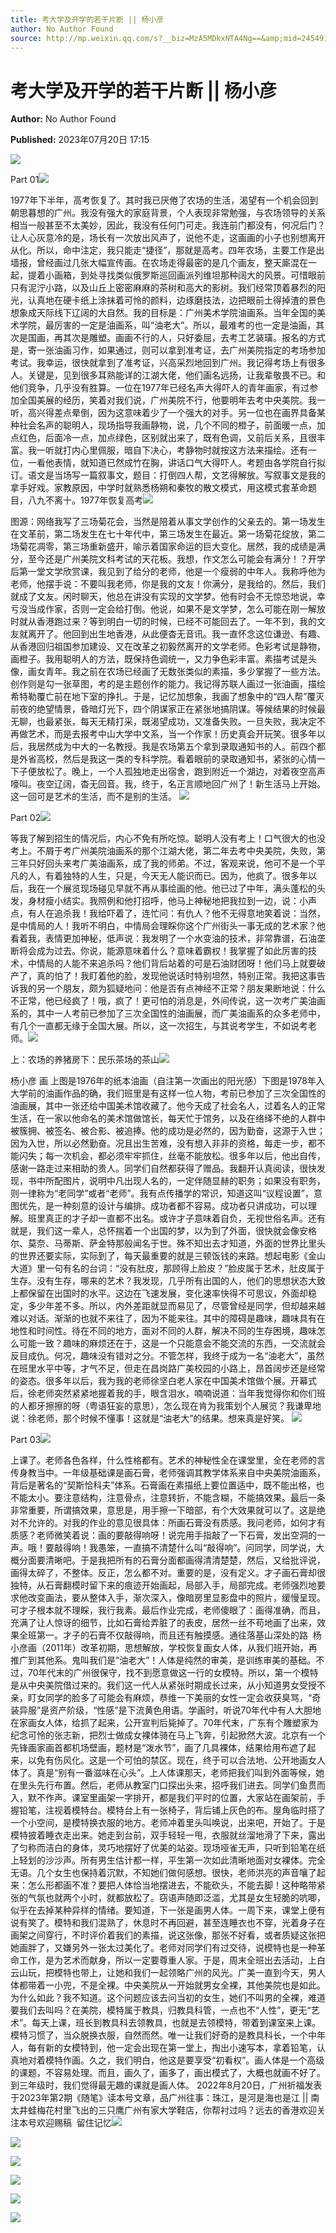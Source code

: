 ```yaml
---
title: 考大学及开学的若干片断 || 杨小彦
author: No Author Found
source: http://mp.weixin.qq.com/s?__biz=MzA5MDkxNTA4Ng==&amp;mid=2454913923&amp;idx=1&amp;sn=082813748b042bd08d9d6d6bdf82a005&amp;chksm=87a3cbe2b0d442f40dc8f61fcdca315a1347ce0293c5c0c3b91513bde65668b7f80b0c38865e&poc_token=HJ_Do2ejHyO-wNZGG8Q1S8FdPgy1YBBEob-nUEme
---
```


# 考大学及开学的若干片断 || 杨小彦

**Author:** No Author Found

**Published:** 2023年07月20日 17:15

![](https://mmbiz.qpic.cn/mmbiz_jpg/PJWG74pLsMayvR1AyLpp1OwsWXJhmAMu6hEnyJ4hyVxh2jeFxNGwngJfdXCj1cuXFPwvvJjPH1NhDydQF15CRA/640?wx_fmt=jpeg)

Part 01![](https://mmbiz.qpic.cn/mmbiz_gif/bL2iaicTYdZn6gfY3d3PjTyfic4ktX4vw2HSdHU9qkxV5tMsnoO7nhdG9ydEFUNQGZ8fGvbHJTgqhEAtTxiaNuXUuw/640?wx_fmt=gif)

1977年下半年，高考恢复了。其时我已厌倦了农场的生活，渴望有一个机会回到朝思暮想的广州。我没有强大的家庭背景，个人表现非常勉强，与农场领导的关系相当一般甚至不太美妙，因此，我没有任何门可走。我连前门都没有，何况后门？让人心灰意冷的是，场长有一次放出风声了，说他不走，这画画的小子也别想离开从化。所以，命中注定，我只能走“捷径”，那就是高考。四年农场，主要工作是出墙报，曾经画过几张大幅宣传画。在农场走得最密的是几个画友，整天廝混在一起，提着小画箱，到处寻找类似俄罗斯巡回画派列维坦那种阔大的风景。可惜眼前只有泥泞小路，以及山丘上密密麻麻的茶树和高大的影树。我们经常顶着暴烈的阳光，认真地在硬卡纸上涂抹着可怜的颜料，边琢磨技法，边把眼前土得掉渣的景色想象成天际线下辽阔的大自然。我的目标是：广州美术学院油画系。当年全国的美术学院，最厉害的一定是油画系，叫“油老大”。所以，最难考的也一定是油画，其次是国画，再其次是雕塑。画画不行的人，只好委屈，去考工艺装璜。报名的方式是，寄一张油画习作，如果通过，则可以拿到准考证，去广州美院指定的考场参加考试。我幸运，很快就拿到了准考证，兴高采烈地回到广州。我记得考场上有很多人。关键是，见到很多耳熟能详的江湖大佬，他们画名远扬，让我辈敬畏不已。和他们竞争，几乎没有胜算。一位在1977年已经名声大得吓人的青年画家，有过参加全国美展的经历，笑着对我们说，广州美院不行，他要明年去考中央美院。我一听，高兴得差点晕倒，因为这意味着少了一个强大的对手。另一位也在画界具备某种社会名声的聪明人，现场指导我画静物，说，几个不同的橙子，前面暖一点，加点红色，后面冷一点，加点绿色，区别就出来了，既有色调，又前后关系，且很丰富。我一听就打内心里佩服，暗自下决心，考静物时就按这方法来描绘。还有一位，一看他表情，就知道已然成竹在胸，讲话口气大得吓人。考题由各学院自行拟订。语文是当场写一篇叙事文，题目：打倒四人帮，文艺得解放。写叙事文是我的拿手好戏。家教原因，中学时就熟悉杨朔和秦牧的散文模式，用这模式套革命题目，八九不离十。1977年恢复高考![](https://mmbiz.qpic.cn/mmbiz_png/bL2iaicTYdZn6gfY3d3PjTyfic4ktX4vw2Hx9sAhrAMb6jLPF4tFowf6n8zGibl13j7XQdsENF2UFpd5e5vYB2quxA/640?wx_fmt=png)

图源：网络我写了三场菊花会，当然是陪着从事文学创作的父亲去的。第一场发生在文革前，第二场发生在七十年代中，第三场发生在最近。第一场菊花绽放，第二场菊花凋零，第三场重新盛开，喻示着国家命运的巨大变化。居然，我的成绩是满分，至今还是广州美院文科考试的天花板。我想，作文怎么可能会有满分！？开学后第一堂文学欣赏课，我见到了给分的老师，他是一个瘦弱的中年人。我称呼他为老师，他摆手说：不要叫我老师，你是我的文友！你满分，是我给的。然后，我们就成了文友。闲时聊天，他总在讲没有实现的文学梦。他有时会不无惊恐地说，幸亏没当成作家，否则一定会给打倒。他说，如果不是文学梦，怎么可能在刚一解放时就从香港跑过来？等到明白一切的时候，已经不可能回去了。一年不到，我的文友就离开了。他回到出生地香港，从此便杳无音讯。我一直怀念这位谦逊、有趣、从香港回归祖国参加建设、又在改革之初毅然离开的文学老师。色彩考试是静物，画橙子。我用聪明人的方法，既保持色调统一，又力争色彩丰富。素描考试是头像，画女青年。我之前在农场已经画了无数张类似的素描，多少掌握了一些方法。创作则是勾一张草图，考的是主题创作的能力。我记得苏联人画过一张油画，描绘希特勒覆亡前在地下室的挣扎。于是，记忆加想象，我画了想象中的“四人帮”覆灭前夜的绝望情景，昏暗灯光下，四个阴谋家正在紧张地搞阴谋。等候结果的时候最无聊，也最紧张，每天无精打采，既渴望成功，又准备失败。一旦失败，我决定不再做艺术，而是去报考中山大学中文系，当一个作家！历史真会开玩笑。很多年以后，我居然成为中大的一名教授。我是农场第五个拿到录取通知书的人。前四个都是外省高校，然后是我这一类的专科学院。看着眼前的录取通知书，紧张的心情一下子便放松了。晚上，一个人孤独地走出宿舍，跑到附近一个湖边，对着夜空高声嚎叫。夜空辽阔，杳无回音。我，终于，名正言顺地回广州了！新生活马上开始。这一回可是艺术的生活，而不是别的生活。 ![](https://mmbiz.qpic.cn/mmbiz_jpg/PJWG74pLsMa2sIiaWhwoWibFt48621wdytJbeicqwLZbSpAWFOU3mQa2dbCFcECiaqPvXZ58uf2ibCa2XV8gbO11Llw/640)

Part 02![](https://mmbiz.qpic.cn/mmbiz_gif/bL2iaicTYdZn6gfY3d3PjTyfic4ktX4vw2HSdHU9qkxV5tMsnoO7nhdG9ydEFUNQGZ8fGvbHJTgqhEAtTxiaNuXUuw/640?wx_fmt=gif)

等我了解到招生的情况后，内心不免有所吃惊。聪明人没有考上！口气很大的也没考上。不屑于考广州美院油画系的那个江湖大佬，第二年去考中央美院，失败，第三年只好回头来考广美油画系，成了我的师弟。不过，客观来说，他可不是一个平凡的人，有着独特的人生，只是，今天无人能识而已。因为，他疯了。很多年以后，我在一个展览现场碰见早就不再从事绘画的他。他已过了中年，满头蓬松的头发，身材瘦小结实。我照例和他打招呼，他马上神秘地把我拉到一边，说：小声点，有人在追杀我！我给吓着了，连忙问：有仇人？他不无得意地笑着说：当然，是中情局的人！我听不明白，中情局会理睬你这个广州街头一事无成的艺术家？他看着我，表情更加神秘，低声说：我发明了一个水变油的技术，非常靠谱，石油垄断将会成为过去。你说，能源意味着什么？意味着霸权！我掌握了如此厉害的技术，中情局的人能不来追杀吗？他们背后站着的可是石油财团呀！他们马上就要破产了，真的怕了！我盯着他的脸，发现他说话时特别坦然，特别正常。我把这事告诉我的另一个朋友，颇为狐疑地问：他是否有点神经不正常？朋友果断地说：什么不正常，他已经疯了！哦，疯了！更可怕的消息是，外间传说，这一次考广美油画系的，其中一人考前已参加了三次全国性的油画展，而广美油画系的众多老师中，有几个一直都无缘于全国大展。所以，这一次招生，与其说考学生，不如说考老师。![](https://mmbiz.qpic.cn/mmbiz_png/bL2iaicTYdZn6gfY3d3PjTyfic4ktX4vw2Hx9sAhrAMb6jLPF4tFowf6n8zGibl13j7XQdsENF2UFpd5e5vYB2quxA/640?wx_fmt=png)

上：农场的养猪房下：民乐茶场的茶山![](https://mmbiz.qpic.cn/mmbiz_jpg/PJWG74pLsMa2sIiaWhwoWibFt48621wdytGGiaPcgZjLUy5YauH9AXYYQicSaH6xXqaicMxejxDmXsI9jrqvCiaOb1Kg/640)

杨小彦 画 上图是1976年的纸本油画（自注第一次画出的阳光感）下图是1978年入大学前的油画作品的确，我们班里是有这样一位人物，考前已参加了三次全国性的油画展，其中一张还给中国美术馆收藏了。他今天成了社会名人，过着名人的正常生活，在一家以他命名的美术馆做馆长，每天忙于馆务，以及在络绎不绝的人群中被簇拥、被签名、被合影、被追捧。他的成功是必然的，因为勤奋，这源于入世；因为入世，所以必然勤奋。况且出生苦难，没有想入非非的资格，每走一步，都不能闪失；每一次机会，都必须牢牢抓住，丝毫不能放松。很多年以后，他出自传，感谢一路走过来相助的贵人。同学们自然都获得了赠品。我翻开认真阅读，很快发现，书中所配图片，说明中凡出现人名的，一定伴随显赫的职务；如果没有职务，则一律称为“老同学”或者“老师”。我有点传播学的常识，知道这叫“议程设置”，意图优先，是一种刻意的设计与编排。成功者都不容易。成功者只讲成功，可以理解。班里真正的才子却一直都不出名。或许才子意味着自负，无视世俗名声。还有就是，我们这一辈人，总怀揣着一个出国的梦，以为到了外面，很快就会像安格尔、莫奈、马蒂斯、萨金特那般闻名于世。殊不知出去才知道，外面的世界比里头的世界还要实际，实际到了，每天最重要的就是三顿饭钱的来路。想起电影《金山大道》里一句有名的台词：“没有肚皮，那顾得上脸皮？”脸皮属于艺术，肚皮属于生存。没有生存，哪来的艺术？我发现，几乎所有出国的人，他们的思想状态大致上都保留在出国时的水平。这边在飞速发展，变化速率快得不可思议，外面却稳定，多少年差不多。所以，内外差距就显而易见了，尽管曾经是同学，但却越来越难以对话。渐渐的也就不来往了，因为不能来往。其中的障碍是趣味，趣味具有在地性和时间性。待在不同的地方，面对不同的人群，解决不同的生存困境，趣味怎么可能一致？趣味的麻烦还在于，这是一个只能意会不能交流的东西，一交流就会反目成仇。何况，趣味没有错对之分。不管怎样，我终于成为一名“油老大”，虽然在班里水平中等，才气不足，但走在昌岗路广美校园的小路上，昂首阔步还是经常的姿态。很多年以后，我为我的老师徐坚白老人家在中国美术馆做个展。开幕式后，徐老师突然紧紧地握着我的手，眼含泪水，喃喃说道：当年我觉得你和你们班的人都牙擦擦的呀（粤语狂妄的意思），怎么现在肯为我策划个人展览？我谦卑地说：徐老师，那个时候不懂事！这就是“油老大”的结果。想来真是好笑。 ![](https://mmbiz.qpic.cn/mmbiz_jpg/PJWG74pLsMa2sIiaWhwoWibFt48621wdytBWAmibL5iarEDbiarEGsLxwHOQ270JuuvXCzsmej3F2BgjbA5VsRvhgKg/640)

Part 03![](https://mmbiz.qpic.cn/mmbiz_gif/bL2iaicTYdZn6gfY3d3PjTyfic4ktX4vw2HSdHU9qkxV5tMsnoO7nhdG9ydEFUNQGZ8fGvbHJTgqhEAtTxiaNuXUuw/640?wx_fmt=gif)

上课了。老师各色各样，什么性格都有。艺术的神秘性全在课堂里，全在老师的言传身教当中。一年级基础课是画石膏，老师强调其教学体系来自中央美院油画系，背后是著名的“契斯恰科夫”体系。石膏画在素描纸上要位置适中，既不能出格，也不能太小。要注意结构，注意骨点，注意转折，不能含糊，不能搞效果。最后一条非常重要，所谓搞效果，意思是，用手擦一下暗部，有个大效果就可以了。这是绝对不允许的。对我的作业的意见很具体：所画石膏没有质感。我问老师，如何才有质感？老师微笑着说：画的要敲得响呀！说完用手指敲了一下石膏，发出空洞的一声。哦！要敲得响！我愚笨，一直搞不清楚什么叫“敲得响”。问同学，同学说，大概分面要清晰吧。于是我把所有的石膏分面都画得清清楚楚，然后，又给批评说，画得太碎了，不整体。反正，怎么都不对。重要的是，没有定义。才子画石膏却很独特，从石膏翻模时留下来的痕迹开始画起，局部入手，局部完成。老师强烈地要求他改变画法，要从整体入手，渐次深入，像暗房里显影盘中的照片，缓慢呈现。可才子根本就不理睬，我行我素。最后作业完成，老师傻眼了：画得准确，而且，充满了让人惊讶的细节，比如石膏给弄脏了的表皮，居然一丝不苟地画了出来，效果全班第一。才子的石膏不仅敲得响，而且还有触摸感。通往落基山深处的路  杨小彦画（2011年）改革初期，思想解放，学校恢复画女人体，从我们班开始，再推广到其他系。鬼叫我们是“油老大”！人体是纯然的审美，是训练审美的基础。不过，70年代末的广州很保守，找不到愿意做这一行的女模特。所以，第一个模特是从中央美院借过来的。我们这一代人从紧张时期成长过来，从小知道男女受授不亲，盯女同学的脸多了可能会有麻烦，恭维一下美丽的女性一定会收获臭骂，“奇装异服”是资产阶级，“性感”是下流黄色用语。学画时，听说70年代中有人大胆地在家画女人体，给抓了起来，公开宣判后毙掉了。70年代末，广东有个雕塑家为纪念可怜的张志新，把烈士做成女裸体骑在马上飞奔，引起掀然大波。北京有一个先锋画家画首都机场壁画，题材是“泼水节”，画了几具裸体，结果给用布遮了起来，以免有伤风化。这是一个可怕的禁区。现在，终于可以合法地、公开地画女人体了。真是“别有一番滋味在心头”。上人体课那天，老师把我们叫到外面等候，她在里头先行布置。然后，老师从教室门口探出头来，招呼我们进去。同学们鱼贯而入，默不作声。课室里画架一字排开，都是我们平时的位置，大家站在画架前，手握铅笔，注视着模特台。模特台上有一张椅子，背后铺上灰色的布。屋角临时搭了一个小空间，是模特换衣服的地方。老师冲着里头叫唤说，出来吧，开始了。于是模特披着睡衣走出来。她走到台前，双手轻轻一甩，衣服就丝溜地滑了下来，露出了匀称而洁白的身体，灵巧地摆好了优美的站姿。现场哑雀无声，只听到铅笔在纸上轻划的沙沙声。所有男生估计都一样，平生第一次如此清晰地面对女裸体。完全无语。几个女生也保持着沉默，不知她们做何感想。很快，老师洪亮的声音嚷了起来：怎么形都画不准？要把人体恰当地摆进去，不能砍头，不能去脚！这种略带紧张的气氛也就两个小时，就都放松了。窃语声随即泛滥，尤其是女生轻脆的吭唧，似乎在去掉某种异样的情绪。要知道，下一张是画男人体。一周下来，课堂上便有说有笑了。模特和我们混熟了，休息时不再回避，甚至连睡衣也不穿，光着身子在画架之间穿行，不时评价着我们的素描，说这张像，那张不好看，或者质疑这张把她画胖了，又嫌另外一张太过美化了。老师对同学们有过交待，说模特也是一种革命工作，是为艺术而献身，所以一定要尊重人家。于是，周末全班出去活动，上白云山玩，把模特也带上，让她和我们一起领略广州的风光。广美一直到今天，男人体都带着一小兜，不是全裸。中央美院从一开始就男女全裸，其他美院也是如此。为什么如此？我不知道。这个问题应该去问当初的女生，她们不叫男的全裸，难道要我们去叫吗？在美院，模特属于教具，归教具科管，一点也不“人性”，更无“艺术”。每天上课，班长到教具科去领教具，也就是去领模特，带着到课室来上课。模特习惯了，当众脱换衣服，自然而然。唯一让我们好奇的是教具科长，一个中年人，每有新的女模特到，他一定会出现在第一堂上，掏出小速写本，拿着铅笔，认真地对着模特作画。久之，我们明白，他这是要享受“初看权”。画人体是一个高级的课题，不容易处理。而且，画久了，画多了，画出模式了，大概也就画不好了。到三年级时，我们觉得最无趣的课就是画人体。 2022年8月20日，广州祈福发表于2023年第2期《随笔》读本号文章，品广州往事：珠江，是河是海也是江 || 南太井蛙梅花村里飞出的三只鹰广州有家大学鞋店，你帮衬过吗？远去的香港欢迎关注本号欢迎赐稿  留住记忆![](https://mmbiz.qpic.cn/mmbiz_png/bL2iaicTYdZn6gfY3d3PjTyfic4ktX4vw2Hx9sAhrAMb6jLPF4tFowf6n8zGibl13j7XQdsENF2UFpd5e5vYB2quxA/640?wx_fmt=png)

![](https://mmbiz.qpic.cn/mmbiz_jpg/PJWG74pLsMa2sIiaWhwoWibFt48621wdytichDfPUHSOic8ibS9Biaex9iavaRbn2H2TAD4JLwz4OuRZvDXgcdqT8KlQQ/640)

![](https://mmbiz.qpic.cn/mmbiz_jpg/PJWG74pLsMa2sIiaWhwoWibFt48621wdyt7Itic7zwLwoeDzSjHsUHQCicNQ7RvKibP7UwCRvtgkBMkp1dt0yNRICVw/640?wx_fmt=jpeg)

![](https://mmbiz.qpic.cn/mmbiz_gif/PJWG74pLsMayvR1AyLpp1OwsWXJhmAMusfs1pQabdPdhBk4997RJ6orCd8NJIkE6QtgAQLO9aEydzZrVqqk7ew/640?wx_fmt=gif&wxfrom=5&wx_lazy=1)

![](https://mmbiz.qpic.cn/mmbiz_gif/PJWG74pLsMY4kze1RswORlwIruFfBicEYeomLV8Tjs3AO8zO5OIk2usXQ2wZOicfrAxou4MXF2OLDPUcfQiafn3SA/640?wx_fmt=gif&wxfrom=5&wx_lazy=1)

![](https://mmbiz.qpic.cn/mmbiz_png/PJWG74pLsMbxzxSWsbSxWa401icEeDUWiawxAxbdgTq3LmtribGicfmgEgabFONInhdrQRwY9Y4pmxRGlAoaQAaMDA/640?wx_fmt=jpeg&wxfrom=5&wx_lazy=1&wx_co=1)



